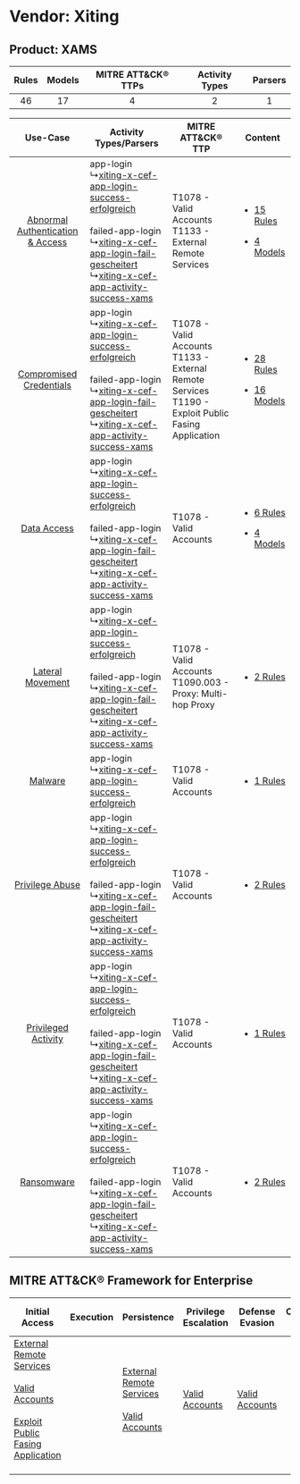 Vendor: Xiting
==============
Product: XAMS
-------------
| Rules | Models | MITRE ATT&CK® TTPs | Activity Types | Parsers |
|:-----:|:------:|:------------------:|:--------------:|:-------:|
|  46   |   17   |         4          |       2        |    1    |

|    Use-Case    | Activity Types/Parsers    | MITRE ATT&CK® TTP    | Content    |
|:----:| ---- | ---- | ---- |
| [Abnormal Authentication & Access](../../../UseCases/uc_abnormal_authentication_&_access.md) |  app-login<br> ↳[xiting-x-cef-app-login-success-erfolgreich](Ps/pC_xitingxcefapploginsuccesserfolgreich.md)<br><br> failed-app-login<br> ↳[xiting-x-cef-app-login-fail-gescheitert](Ps/pC_xitingxcefapploginfailgescheitert.md)<br> ↳[xiting-x-cef-app-activity-success-xams](Ps/pC_xitingxcefappactivitysuccessxams.md)<br> | T1078 - Valid Accounts<br>T1133 - External Remote Services<br>    | [<ul><li>15 Rules</li></ul><ul><li>4 Models</li></ul>](RM/r_m_xiting_xams_Abnormal_Authentication_&_Access.md) |
|          [Compromised Credentials](../../../UseCases/uc_compromised_credentials.md)          |  app-login<br> ↳[xiting-x-cef-app-login-success-erfolgreich](Ps/pC_xitingxcefapploginsuccesserfolgreich.md)<br><br> failed-app-login<br> ↳[xiting-x-cef-app-login-fail-gescheitert](Ps/pC_xitingxcefapploginfailgescheitert.md)<br> ↳[xiting-x-cef-app-activity-success-xams](Ps/pC_xitingxcefappactivitysuccessxams.md)<br> | T1078 - Valid Accounts<br>T1133 - External Remote Services<br>T1190 - Exploit Public Fasing Application<br> | [<ul><li>28 Rules</li></ul><ul><li>16 Models</li></ul>](RM/r_m_xiting_xams_Compromised_Credentials.md)         |
|    [Data Access](../../../UseCases/uc_data_access.md)    |  app-login<br> ↳[xiting-x-cef-app-login-success-erfolgreich](Ps/pC_xitingxcefapploginsuccesserfolgreich.md)<br><br> failed-app-login<br> ↳[xiting-x-cef-app-login-fail-gescheitert](Ps/pC_xitingxcefapploginfailgescheitert.md)<br> ↳[xiting-x-cef-app-activity-success-xams](Ps/pC_xitingxcefappactivitysuccessxams.md)<br> | T1078 - Valid Accounts<br>    | [<ul><li>6 Rules</li></ul><ul><li>4 Models</li></ul>](RM/r_m_xiting_xams_Data_Access.md)    |
|    [Lateral Movement](../../../UseCases/uc_lateral_movement.md)    |  app-login<br> ↳[xiting-x-cef-app-login-success-erfolgreich](Ps/pC_xitingxcefapploginsuccesserfolgreich.md)<br><br> failed-app-login<br> ↳[xiting-x-cef-app-login-fail-gescheitert](Ps/pC_xitingxcefapploginfailgescheitert.md)<br> ↳[xiting-x-cef-app-activity-success-xams](Ps/pC_xitingxcefappactivitysuccessxams.md)<br> | T1078 - Valid Accounts<br>T1090.003 - Proxy: Multi-hop Proxy<br>    | [<ul><li>2 Rules</li></ul>](RM/r_m_xiting_xams_Lateral_Movement.md)    |
|    [Malware](../../../UseCases/uc_malware.md)    |  app-login<br> ↳[xiting-x-cef-app-login-success-erfolgreich](Ps/pC_xitingxcefapploginsuccesserfolgreich.md)<br>    | T1078 - Valid Accounts<br>    | [<ul><li>1 Rules</li></ul>](RM/r_m_xiting_xams_Malware.md)    |
|    [Privilege Abuse](../../../UseCases/uc_privilege_abuse.md)    |  app-login<br> ↳[xiting-x-cef-app-login-success-erfolgreich](Ps/pC_xitingxcefapploginsuccesserfolgreich.md)<br><br> failed-app-login<br> ↳[xiting-x-cef-app-login-fail-gescheitert](Ps/pC_xitingxcefapploginfailgescheitert.md)<br> ↳[xiting-x-cef-app-activity-success-xams](Ps/pC_xitingxcefappactivitysuccessxams.md)<br> | T1078 - Valid Accounts<br>    | [<ul><li>2 Rules</li></ul>](RM/r_m_xiting_xams_Privilege_Abuse.md)    |
|    [Privileged Activity](../../../UseCases/uc_privileged_activity.md)    |  app-login<br> ↳[xiting-x-cef-app-login-success-erfolgreich](Ps/pC_xitingxcefapploginsuccesserfolgreich.md)<br><br> failed-app-login<br> ↳[xiting-x-cef-app-login-fail-gescheitert](Ps/pC_xitingxcefapploginfailgescheitert.md)<br> ↳[xiting-x-cef-app-activity-success-xams](Ps/pC_xitingxcefappactivitysuccessxams.md)<br> | T1078 - Valid Accounts<br>    | [<ul><li>1 Rules</li></ul>](RM/r_m_xiting_xams_Privileged_Activity.md)    |
|    [Ransomware](../../../UseCases/uc_ransomware.md)    |  app-login<br> ↳[xiting-x-cef-app-login-success-erfolgreich](Ps/pC_xitingxcefapploginsuccesserfolgreich.md)<br><br> failed-app-login<br> ↳[xiting-x-cef-app-login-fail-gescheitert](Ps/pC_xitingxcefapploginfailgescheitert.md)<br> ↳[xiting-x-cef-app-activity-success-xams](Ps/pC_xitingxcefappactivitysuccessxams.md)<br> | T1078 - Valid Accounts<br>    | [<ul><li>2 Rules</li></ul>](RM/r_m_xiting_xams_Ransomware.md)    |

MITRE ATT&CK® Framework for Enterprise
--------------------------------------
| Initial Access                                                                                                                                                                                                                         | Execution | Persistence                                                                                                                                      | Privilege Escalation                                                | Defense Evasion                                                     | Credential Access | Discovery | Lateral Movement | Collection | Command and Control                                                                                                                       | Exfiltration | Impact |
| -------------------------------------------------------------------------------------------------------------------------------------------------------------------------------------------------------------------------------------- | --------- | ------------------------------------------------------------------------------------------------------------------------------------------------ | ------------------------------------------------------------------- | ------------------------------------------------------------------- | ----------------- | --------- | ---------------- | ---------- | ----------------------------------------------------------------------------------------------------------------------------------------- | ------------ | ------ |
| [External Remote Services](https://attack.mitre.org/techniques/T1133)<br><br>[Valid Accounts](https://attack.mitre.org/techniques/T1078)<br><br>[Exploit Public Fasing Application](https://attack.mitre.org/techniques/T1190)<br><br> |           | [External Remote Services](https://attack.mitre.org/techniques/T1133)<br><br>[Valid Accounts](https://attack.mitre.org/techniques/T1078)<br><br> | [Valid Accounts](https://attack.mitre.org/techniques/T1078)<br><br> | [Valid Accounts](https://attack.mitre.org/techniques/T1078)<br><br> |                   |           |                  |            | [Proxy: Multi-hop Proxy](https://attack.mitre.org/techniques/T1090/003)<br><br>[Proxy](https://attack.mitre.org/techniques/T1090)<br><br> |              |        |